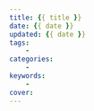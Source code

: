 ```yaml
---
title: {{ title }}
date: {{ date }}
updated: {{ date }}
tags: 
    -
categories: 
    -
keywords:
    -
cover: 
---
```

